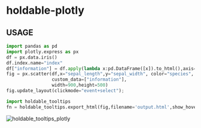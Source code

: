# holdable-plotly

## USAGE
```python
import pandas as pd
import plotly.express as px
df = px.data.iris()
df.index.name="index"
df["information"] = df.apply(lambda x:pd.DataFrame([x]).to_html(),axis=1)
fig = px.scatter(df,x="sepal_length",y="sepal_width", color="species",
                 custom_data=["information"],
                 width=900,height=500)
fig.update_layout(clickmode="event+select");

import holdable_tooltips
fn = holdable_tooltips.export_html(fig,filename='output.html',show_hovercustom=True)
````

![holdable_tooltips_plotly](https://github.com/user-attachments/assets/a2aeb9bf-9354-4ced-8f52-aa2ab74952a3)

